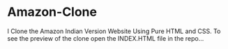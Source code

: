 # Amazon-Clone
I Clone the Amazon Indian Version Website Using Pure HTML and CSS. To see the preview of the clone open the INDEX.HTML file in the repo...
